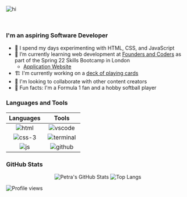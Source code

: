 ![hi](https://user-images.githubusercontent.com/85565743/150842104-163898a6-3c42-49c6-83e7-49d418ead6e4.png)

<br>

### I'm an aspiring Software Developer

- 🔮 I spend my days experimenting with HTML, CSS, and JavaScript
- 📝  I’m currently learning web development at [Founders and Coders](https://www.foundersandcoders.com/) as part of the Spring 22 Skills Bootcamp in London
    -  [Application Website](https://alternadiva.github.io/FAC-Application-website/)
- :building_construction: I'm currently working on a [deck of playing cards](https://github.com/alternadiva/Deck-of-Cards)
- :jigsaw: I'm looking to collaborate with other content creators
- :checkered_flag: Fun facts: I'm a Formula 1 fan and a hobby softball player

### Languages and Tools
<div align="center">
  
| Languages |  &nbsp;&nbsp;&nbsp;&nbsp; Tools &nbsp;&nbsp;&nbsp;&nbsp; |
| :-------: | :-------: |
| ![html](https://user-images.githubusercontent.com/85565743/150799400-eb34b7a8-dae3-4b64-b1b1-227738dba81d.png) | ![vscode](https://user-images.githubusercontent.com/85565743/150799522-6190672c-2771-4451-9d98-ac119423cf25.png) |
| ![css-3](https://user-images.githubusercontent.com/85565743/150799419-c4ade861-d7c9-4cc8-a3ac-257c56699556.png) | ![terminal](https://user-images.githubusercontent.com/85565743/150799542-f2a41b25-d4de-4fcb-bd1d-8d60697f9251.png) |
| ![js](https://user-images.githubusercontent.com/85565743/150799432-b117df37-4548-4d11-b96e-54e26715d2d8.png) | ![github](https://user-images.githubusercontent.com/85565743/150799476-835d5c0d-96a6-4176-a36a-46162883f3d5.png)|

</div>


### GitHub Stats
<div align="center">
  
![Petra's GitHub Stats](https://github-readme-stats.vercel.app/api?username=alternadiva&theme=buefy&hide=stars&count_private=true&show_icons=true)
![Top Langs](https://github-readme-stats.vercel.app/api/top-langs/?username=alternadiva&theme=buefy&layout=default&exclude_repo=HTML-only-practice,coffee-shop-CSS-practice,FAC-Weekly-prompt-Week-6-flexbox,get-her-coding)

</div>

![Profile views](https://gpvc.arturio.dev/alternadiva)
